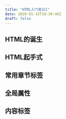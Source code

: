 ```yaml
---
title: "HTML入门笔记1"
date: 2020-01-15T19:39:46Z
draft: false
--- 
```

## HTML的诞生
## HTML起手式
## 常用章节标签
## 全局属性
## 内容标签

